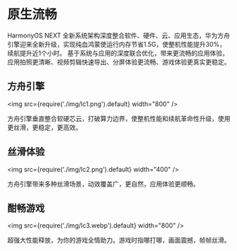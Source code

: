 # 原生流畅
HarmonyOS NEXT 全新系统架构深度整合软件、硬件、云、应用生态，华为方舟引擎迎来全新升级，实现纯血鸿蒙使运行内存节省1.5G，使整机性能提升30%，续航提升近1个小时。 基于系统与应用的深度联合优化，带来更流畅的应用体验，应用拍照更清晰、视频剪辑快速导出、分屏体验更流畅、游戏体验更真实更稳定。

## 方舟引擎

<img
  src={require('./img/lc1.png').default}
  width="800" 
/>

方舟引擎垂直整合软硬芯云，打破算力边界，使整机性能和续航革命性升级，使用更丝滑，更稳定，更高⁠效。

## 丝滑体验

<img
  src={require('./img/lc2.png').default}
  width="400" 
/>

方舟引擎带来多种丝滑场景，动效覆盖广，更自然，应用体验更顺⁠畅。

## 酣畅游戏

<img
  src={require('./img/lc3.webp').default}
  width="800" 
/>

超强大性能释放，为你的游戏全情助力。游戏时指哪打哪，画面震撼，帧帧丝滑。

